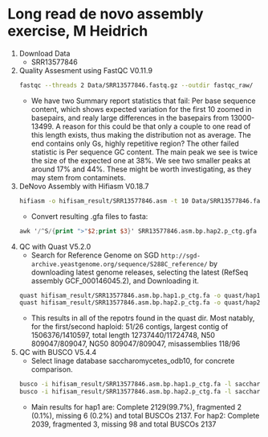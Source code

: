 # Long read de novo assembly exercise, M Heidrich  

1. Download Data  
    * SRR13577846
2. Quality Assesment using FastQC V0.11.9  
    ```sh
    fastqc --threads 2 Data/SRR13577846.fastq.gz --outdir fastqc_raw/
    ```  
    * We have two Summary report statistics that fail: Per base sequence content, which shows expected variation for the first 10 zoomed in basepairs,  and realy large differences in the basepairs from 13000-13499. A reason for this could be that only a couple to one read of this length exists, thus making the distribution not as average. The end contains only Gs, highly repetitive region? The other failed statistic is Per sequence GC content. The main peak we see is twice the size of the expected one at 38%. We see two smaller peaks at around 17% and 44%. These might be worth investigating, as they may stem from contaminets.  
3. DeNovo Assembly with Hifiasm V0.18.7  
    ```sh
    hifiasm -o hifisam_result/SRR13577846.asm -t 10 Data/SRR13577846.fastq.gz
    ```
    * Convert resulting .gfa files to fasta: 
    ```awk '/^S/{print ">"$2;print $3}' SRR13577846.asm.bp.hap1.p_ctg.gfa > SRR13577846.asm.bp.hap1.p_ctg.fa
    awk '/^S/{print ">"$2;print $3}' SRR13577846.asm.bp.hap2.p_ctg.gfa > SRR13577846.asm.bp.hap2.p_ctg.fa```  
4. QC with Quast V5.2.0  
    * Search for Reference Genome on SGD `http://sgd-archive.yeastgenome.org/sequence/S288C_reference/` by downloading latest genome releases, selecting the latest (RefSeq assembly GCF_000146045.2), and Downloading it.  
    ```sh
    quast hifisam_result/SRR13577846.asm.bp.hap1.p_ctg.fa -o quast/hap1/ -r Data/GCF_000146045.2_R64_genomic.fna.gz
    quast hifisam_result/SRR13577846.asm.bp.hap2.p_ctg.fa -o quast/hap2/ -r Data/GCF_000146045.2_R64_genomic.fna.gz
    ```  
    * This results in all of the repotrs found in the quast dir. Most natably, for the first/second haploid: 51/26 contigs, largest contig of 1506376/1410597, total length 12737440/11724748, N50 809047/809047, NG50 809047/809047, misassemblies 118/96  
5. QC with BUSCO V5.4.4  
    * Select linage database saccharomycetes_odb10, for concrete comparison.  
    ```sh
    busco -i hifisam_result/SRR13577846.asm.bp.hap1.p_ctg.fa -l saccharomycetes_odb10 -m genome -o busco_result/hap1 -f
    busco -i hifisam_result/SRR13577846.asm.bp.hap2.p_ctg.fa -l saccharomycetes_odb10 -m genome -o busco_result/hap2 -f
    ```
    * Main results for hap1 are: Complete 2129(99.7%), fragmented 2 (0.1%), missing 6 (0.2%) and total BUSCOs 2137. For hap2: Complete 2039, fragmented 3, missing 98 and total BUSCOs 2137
    